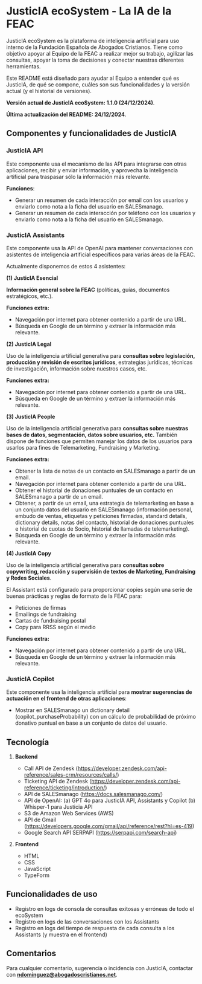 # JusticIA ecoSystem - La IA de la FEAC

JusticIA ecoSystem es la plataforma de inteligencia artificial para uso interno de la Fundación Española de Abogados Cristianos. Tiene como objetivo apoyar al Equipo de la FEAC a realizar mejor su trabajo, agilizar las consultas, apoyar la toma de decisiones y conectar nuestras diferentes herramientas.

Este README está diseñado para ayudar al Equipo a entender qué es JusticIA, de qué se compone, cuáles son sus funcionalidades y la versión actual (y el historial de versiones).

**Versión actual de JusticIA ecoSystem: 1.1.0 (24/12/2024)**.

**Última actualización del README: 24/12/2024**.

## Componentes y funcionalidades de JusticIA

### JusticIA API

Este componente usa el mecanismo de las API para integrarse con otras aplicaciones, recibir y enviar información, y aprovecha la inteligencia artificial para traspasar sólo la información más relevante.

**Funciones**:

   - Generar un resumen de cada interacción por email con los usuarios y enviarlo como nota a la ficha del usuario en SALESmanago.
   - Generar un resumen de cada interacción por teléfono con los usuarios y enviarlo como nota a la ficha del usuario en SALESmanago.

### JusticIA Assistants

Este componente usa la API de OpenAI para mantener conversaciones con asistentes de inteligencia artificial específicos para varias áreas de la FEAC.

Actualmente disponemos de estos 4 asistentes:

   **(1) JusticIA Esencial**

**Información general sobre la FEAC** (políticas, guías, documentos estratégicos, etc.).

**Funciones extra:**

   - Navegación por internet para obtener contenido a partir de una URL.
   - Búsqueda en Google de un término y extraer la información más relevante.

   **(2) JusticIA Legal**

Uso de la inteligencia artificial generativa para **consultas sobre legislación, producción y revisión de escritos jurídicos**, estrategias jurídicas, técnicas de investigación, información sobre nuestros casos, etc.

**Funciones extra:**

   - Navegación por internet para obtener contenido a partir de una URL.
   - Búsqueda en Google de un término y extraer la información más relevante.

   **(3) JusticIA People**

Uso de la inteligencia artificial generativa para **consultas sobre nuestras bases de datos, segmentación, datos sobre usuarios, etc.** También dispone de funciones que permiten manejar los datos de los usuarios para usarlos para fines de Telemarketing, Fundraising y Marketing.

**Funciones extra:**

   - Obtener la lista de notas de un contacto en SALESmanago a partir de un email.
   - Navegación por internet para obtener contenido a partir de una URL.
   - Obtener el historial de donaciones puntuales de un contacto en SALESmanago a partir de un email.
   - Obtener, a partir de un email, una estrategia de telemarketing en base a un conjunto datos del usuario en SALESmanago (información personal, embudo de ventas, etiquetas y peticiones firmadas, standard details, dictionary details, notas del contacto, historial de donaciones puntuales e historial de cuotas de Socio, historial de llamadas de telemarketing).
   - Búsqueda en Google de un término y extraer la información más relevante.

   **(4) JusticIA Copy**

Uso de la inteligencia artificial generativa para **consultas sobre copywriting, redacción y supervisión de textos de Marketing, Fundraising y Redes Sociales**.

El Assistant está configurado para proporcionar copies según una serie de buenas prácticas y reglas de formato de la FEAC para:

   - Peticiones de firmas
   - Emailings de fundraising
   - Cartas de fundraising postal
   - Copy para RRSS según el medio

**Funciones extra:**

   - Navegación por internet para obtener contenido a partir de una URL.
   - Búsqueda en Google de un término y extraer la información más relevante.


### JusticIA Copilot

Este componente usa la inteligencia artificial para **mostrar sugerencias de actuación en el frontend de otras aplicaciones**:

   - Mostrar en SALESmanago un dictionary detail (copilot_purchaseProbability) con un cálculo de probabilidad de próximo donativo puntual en base a un conjunto de datos del usuario.

## Tecnología

1. **Backend**

   - Call API de Zendesk (https://developer.zendesk.com/api-reference/sales-crm/resources/calls/)
   - Ticketing API de Zendesk (https://developer.zendesk.com/api-reference/ticketing/introduction/)
   - API de SALESmanago (https://docs.salesmanago.com/)
   - API de OpenAI:
      (a) GPT 4o para JusticIA API, Assistants y Copilot
      (b) Whisper-1 para Justicia API
   - S3 de Amazon Web Services (AWS)
   - API de Gmail (https://developers.google.com/gmail/api/reference/rest?hl=es-419)
   - Google Search API SERPAPI (https://serpapi.com/search-api)

2. **Frontend**

   - HTML
   - CSS
   - JavaScript
   - TypeForm

## Funcionalidades de uso

   - Registro en logs de consola de consultas exitosas y erróneas de todo el ecoSystem
   - Registro en logs de las conversaciones con los Assistants
   - Registro en logs del tiempo de respuesta de cada consulta a los Assistants (y muestra en el frontend)

## Comentarios

Para cualquier comentario, sugerencia o incidencia con JusticIA, contactar con **ndominguez@abogadoscristianos.net**.
